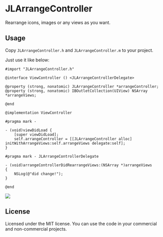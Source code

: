 JLArrangeController
======================

Rearrange icons, images or any views as you want.



## Usage

Copy `JLArrangeController.h` and `JLArrangeController.m` to your project. 

Just use it like below:

```
#import "JLArrangeController.h"

@interface ViewController () <JLArrangeControllerDelegate>

@property (strong, nonatomic) JLArrangeController *arrangeController;
@property (strong, nonatomic) IBOutletCollection(UIView) NSArray *arrangeViews;

@end

@implementation ViewController

#pragma mark -

- (void)viewDidLoad {
    [super viewDidLoad];
    self.arrangeController = [[JLArrangeController alloc] initWithArrangeViews:self.arrangeViews delegate:self];
}

#pragma mark - JLArrangeControllerDelegate

- (void)arrangeControllerDidRearrangeViews:(NSArray *)arrangeViews
{
    NSLog(@"did change!");
}

@end

```

[![](https://raw.github.com/buhikon/JLArrangeController/master/demo.gif)](https://raw.github.com/buhikon/JLArrangeController/master/demo.gif)


## License

Licensed under the MIT license. You can use the code in your commercial and non-commercial projects.

